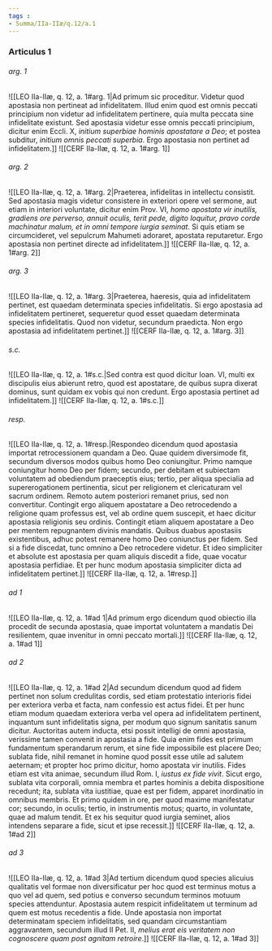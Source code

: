 ```yaml
---
tags : 
- Summa/IIa-IIæ/q.12/a.1
---
```


### Articulus 1

###### arg. 1
![[LEO IIa-IIæ, q. 12, a. 1#arg. 1|Ad primum sic proceditur. Videtur quod apostasia non pertineat ad infidelitatem. Illud enim quod est omnis peccati principium non videtur ad infidelitatem pertinere, quia multa peccata sine infidelitate existunt. Sed apostasia videtur esse omnis peccati principium, dicitur enim Eccli. X, *initium superbiae hominis apostatare a Deo*; et postea subditur, *initium omnis peccati superbia*. Ergo apostasia non pertinet ad infidelitatem.]]
![[CERF IIa-IIæ, q. 12, a. 1#arg. 1]]

###### arg. 2
![[LEO IIa-IIæ, q. 12, a. 1#arg. 2|Praeterea, infidelitas in intellectu consistit. Sed apostasia magis videtur consistere in exteriori opere vel sermone, aut etiam in interiori voluntate, dicitur enim Prov. VI, *homo apostata vir inutilis, gradiens ore perverso, annuit oculis, terit pede, digito loquitur, pravo corde machinatur malum, et in omni tempore iurgia seminat*. Si quis etiam se circumcideret, vel sepulcrum Mahumeti adoraret, apostata reputaretur. Ergo apostasia non pertinet directe ad infidelitatem.]]
![[CERF IIa-IIæ, q. 12, a. 1#arg. 2]]

###### arg. 3
![[LEO IIa-IIæ, q. 12, a. 1#arg. 3|Praeterea, haeresis, quia ad infidelitatem pertinet, est quaedam determinata species infidelitatis. Si ergo apostasia ad infidelitatem pertineret, sequeretur quod esset quaedam determinata species infidelitatis. Quod non videtur, secundum praedicta. Non ergo apostasia ad infidelitatem pertinet.]]
![[CERF IIa-IIæ, q. 12, a. 1#arg. 3]]

###### s.c.
![[LEO IIa-IIæ, q. 12, a. 1#s.c.|Sed contra est quod dicitur Ioan. VI, multi ex discipulis eius abierunt retro, quod est apostatare, de quibus supra dixerat dominus, sunt quidam ex vobis qui non credunt. Ergo apostasia pertinet ad infidelitatem.]]
![[CERF IIa-IIæ, q. 12, a. 1#s.c.]]

###### resp.
![[LEO IIa-IIæ, q. 12, a. 1#resp.|Respondeo dicendum quod apostasia importat retrocessionem quandam a Deo. Quae quidem diversimode fit, secundum diversos modos quibus homo Deo coniungitur. Primo namque coniungitur homo Deo per fidem; secundo, per debitam et subiectam voluntatem ad obediendum praeceptis eius; tertio, per aliqua specialia ad supererogationem pertinentia, sicut per religionem et clericaturam vel sacrum ordinem. Remoto autem posteriori remanet prius, sed non convertitur. Contingit ergo aliquem apostatare a Deo retrocedendo a religione quam professus est, vel ab ordine quem suscepit, et haec dicitur apostasia religionis seu ordinis. Contingit etiam aliquem apostatare a Deo per mentem repugnantem divinis mandatis. Quibus duabus apostasiis existentibus, adhuc potest remanere homo Deo coniunctus per fidem. Sed si a fide discedat, tunc omnino a Deo retrocedere videtur. Et ideo simpliciter et absolute est apostasia per quam aliquis discedit a fide, quae vocatur apostasia perfidiae. Et per hunc modum apostasia simpliciter dicta ad infidelitatem pertinet.]]
![[CERF IIa-IIæ, q. 12, a. 1#resp.]]

###### ad 1
![[LEO IIa-IIæ, q. 12, a. 1#ad 1|Ad primum ergo dicendum quod obiectio illa procedit de secunda apostasia, quae importat voluntatem a mandatis Dei resilientem, quae invenitur in omni peccato mortali.]]
![[CERF IIa-IIæ, q. 12, a. 1#ad 1]]

###### ad 2
![[LEO IIa-IIæ, q. 12, a. 1#ad 2|Ad secundum dicendum quod ad fidem pertinet non solum credulitas cordis, sed etiam protestatio interioris fidei per exteriora verba et facta, nam confessio est actus fidei. Et per hunc etiam modum quaedam exteriora verba vel opera ad infidelitatem pertinent, inquantum sunt infidelitatis signa, per modum quo signum sanitatis sanum dicitur. Auctoritas autem inducta, etsi possit intelligi de omni apostasia, verissime tamen convenit in apostasia a fide. Quia enim fides est primum fundamentum sperandarum rerum, et sine fide impossibile est placere Deo; sublata fide, nihil remanet in homine quod possit esse utile ad salutem aeternam; et propter hoc primo dicitur, homo apostata vir inutilis. Fides etiam est vita animae, secundum illud Rom. I, *iustus ex fide vivit*. Sicut ergo, sublata vita corporali, omnia membra et partes hominis a debita dispositione recedunt; ita, sublata vita iustitiae, quae est per fidem, apparet inordinatio in omnibus membris. Et primo quidem in ore, per quod maxime manifestatur cor; secundo, in oculis; tertio, in instrumentis motus; quarto, in voluntate, quae ad malum tendit. Et ex his sequitur quod iurgia seminet, alios intendens separare a fide, sicut et ipse recessit.]]
![[CERF IIa-IIæ, q. 12, a. 1#ad 2]]

###### ad 3
![[LEO IIa-IIæ, q. 12, a. 1#ad 3|Ad tertium dicendum quod species alicuius qualitatis vel formae non diversificatur per hoc quod est terminus motus a quo vel ad quem, sed potius e converso secundum terminos motuum species attenduntur. Apostasia autem respicit infidelitatem ut terminum ad quem est motus recedentis a fide. Unde apostasia non importat determinatam speciem infidelitatis, sed quandam circumstantiam aggravantem, secundum illud II Pet. II, *melius erat eis veritatem non cognoscere quam post agnitam retroire*.]]
![[CERF IIa-IIæ, q. 12, a. 1#ad 3]]

